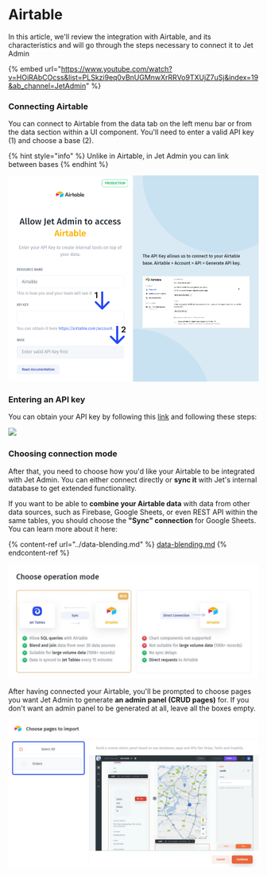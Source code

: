 # Airtable

In this article, we'll review the integration with Airtable, and its characteristics and will go through the steps necessary to connect it to Jet Admin

{% embed url="https://www.youtube.com/watch?v=HOiRAbCOcss&list=PLSkzi9eq0vBnUGMnwXrRRVo9TXUjZ7uSj&index=19&ab_channel=JetAdmin" %}

### Connecting Airtable

You can connect to Airtable from the data tab on the left menu bar or from the data section within a UI component. You'll need to enter a valid API key (1) and choose a base (2).

{% hint style="info" %}
Unlike in Airtable, in Jet Admin you can link between bases
{% endhint %}

![](../../.gitbook/assets/dtnxcfy.png)

### Entering an API key

You can obtain your API key by following this [link](https://airtable.com/account) and following these steps:

![](<../../.gitbook/assets/Запись экрана 2021-05-16 в 10.14.40.gif>)

### Choosing connection mode&#x20;

After that, you need to choose how you'd like your Airtable to be integrated with Jet Admin. You can either connect directly or **sync it** with Jet's internal database to get extended functionality.&#x20;

If you want to be able to **combine your Airtable data** with data from other data sources, such as Firebase, Google Sheets, or even REST API within the same tables, you should choose the **"Sync" connection** for Google Sheets. You can learn more about it here:

{% content-ref url="../data-blending.md" %}
[data-blending.md](../data-blending.md)
{% endcontent-ref %}

![](../../.gitbook/assets/ilhj.JPG)

After having connected your Airtable, you'll be prompted to choose pages you want Jet Admin to generate **an admin panel (CRUD pages)** for. If you don't want an admin panel to be generated at all, leave all the boxes empty.

![](../../.gitbook/assets/xtfmcnyu.png)
